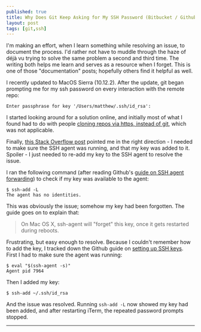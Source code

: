 ```yaml
---
published: true
title: Why Does Git Keep Asking for My SSH Password (Bitbucket / Github)?
layout: post
tags: [git,ssh]
---
```

I'm making an effort, when I learn something while resolving an issue, to document the process. I'd rather not have to muddle through the haze of déjà vu trying to solve the same problem a second and third time. The writing both helps me learn and serves as a resource when I forget. This is one of those "documentation" posts; hopefully others find it helpful as well. <!--more-->

I recently updated to MacOS Sierra (10.12.2). After the update, git began prompting me for my ssh password on every interaction with the remote repo:

```shell_session
Enter passphrase for key '/Users/matthew/.ssh/id_rsa':
```	
I started looking around for a solution online, and initially most of what I found had to do with people [cloning repos via https, instead of git](http://stackoverflow.com/questions/8600652/git-on-bitbucket-always-asked-for-password-even-after-uploading-my-public-ssh), which was not applicable.

Finally, [this Stack Overflow post](http://stackoverflow.com/questions/33017216/server-keeps-asking-for-password-after-i-added-my-key-to-bitbucket) pointed me in the right direction - I needed to make sure the SSH agent was running, and that my key was added to it. Spoiler - I just needed to re-add my key to the SSH agent to resolve the issue.

I ran the following command (after reading Github's [guide on SSH agent forwarding](https://developer.github.com/guides/using-ssh-agent-forwarding/)) to check if my key was available to the agent: 

```shell_session
$ ssh-add -L
The agent has no identities.
```

This was obviously the issue; somehow my key had been forgotten. The guide goes on to explain that:

>On Mac OS X, ssh-agent will "forget" this key, once it gets restarted during reboots.

Frustrating, but easy enough to resolve. Because I couldn't remember how to add the key, I tracked down the Github guide on [setting up SSH keys](https://help.github.com/articles/generating-a-new-ssh-key-and-adding-it-to-the-ssh-agent/). First I had to make sure the agent was running:

```shell_session
$ eval "$(ssh-agent -s)"
Agent pid 7964
```
Then I added my key:

```shell_session
$ ssh-add ~/.ssh/id_rsa
```
And the issue was resolved. Running `ssh-add -L` now showed my key had been added, and after restarting iTerm, the repeated password prompts stopped.


<hr />
